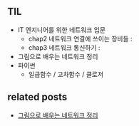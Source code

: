 ## TIL
- IT 엔지니어를 위한 네트워크 입문
    - chap2 네트워크 연결에 쓰이는 장비들 : 
    - chap3 네트워크 통신하기 :
- 그림으로 배우는 네트워크 정리
- 파이썬
    - 일급함수 / 고차함수 / 클로저


## related posts
- [그림으로 배우는 네트워크 정리](https://github.com/aohus/TIL/tree/main/network/%EB%84%A4%ED%8A%B8%EC%9B%8C%ED%81%AC_%EA%B8%B0%EC%B4%88.md)